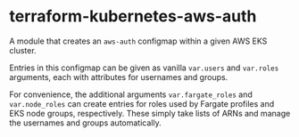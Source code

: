 # terraform-kubernetes-aws-auth

A module that creates an `aws-auth` configmap within a given AWS EKS cluster.

Entries in this configmap can be given as vanilla `var.users` and `var.roles` arguments, each with attributes for usernames and groups.

For convenience, the additional arguments `var.fargate_roles` and `var.node_roles` can create entries for roles used by Fargate profiles and EKS node groups, respectively. These simply take lists of ARNs and manage the usernames and groups automatically.
